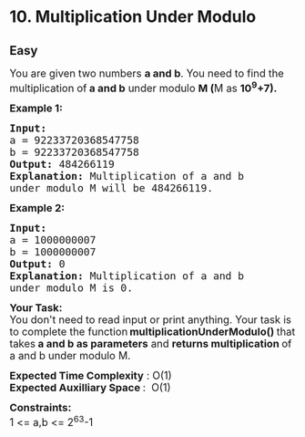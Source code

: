# 10. Multiplication Under Modulo
## Easy
<div class="problem-statement">
                <p></p><p><span style="font-size:18px">You are given two numbers <strong>a and b</strong>. You need to find the multiplication of<strong> a and b</strong> under modulo <strong>M (</strong>M as <strong>10<sup>9</sup>+7).</strong></span></p>

<p><span style="font-size:18px"><strong>Example 1:</strong></span></p>

<pre><span style="font-size:18px"><strong>Input:
</strong>a = 92233720368547758
b = 92233720368547758
<strong>Output: </strong>484266119
<strong>Explanation: </strong>Multiplication of a and b 
under modulo M will be 484266119.</span></pre>

<p><span style="font-size:18px"><strong>Example 2:</strong></span></p>

<pre><span style="font-size:18px"><strong>Input:
</strong>a = 1000000007
b = 1000000007
<strong>Output: </strong>0
<strong>Explanation: </strong>Multiplication of a and b
under modulo M is 0.</span></pre>

<p><span style="font-size:18px"><strong>Your Task:</strong><br>
You don't need to read input or print anything. Your task is to complete the function</span><strong> </strong><span style="font-size:18px"><strong>multiplicationUnderModulo()&nbsp;</strong>that takes<strong> a and b as parameters</strong> and <strong>returns multiplication </strong>of a and b under modulo M.</span></p>

<p><span style="font-size:18px"><strong>Expected Time Complexity</strong> : O(1)<br>
<strong>Expected Auxilliary Space </strong>:&nbsp; O(1)</span></p>

<p><strong><span style="font-size:18px">Constraints:</span></strong><br>
<span style="font-size:18px">1 &lt;= a,b &lt;= 2<sup>63</sup>-1</span></p>

<p>&nbsp;</p>
 <p></p>
            </div>
